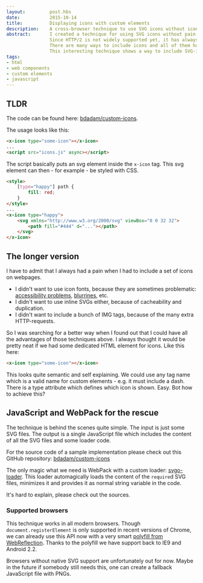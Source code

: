 ```yaml
---
layout:         post.hbs
date:           2015-10-14
title:          Displaying icons with custom elements
description:    A cross-browser technique to use SVG icons without icon-fonts
abstract:       I created a technique for using SVG icons without pain with a simple gulp task.
                Since HTTP/2 is not widely supported yet, it has always been a pain to use icons on web pages.
                There are many ways to include icons and all of them have some tradeoffs.
                This interesting technique shows a way to include SVG-icons in a cross-browser way with using custom elements.
tags:
- html
- web components
- custom elements
- javascript
---
```


## TLDR

The code can be found here: [bdadam/custom-icons](https://github.com/bdadam/custom-icons).

The usage looks like this:

```HTML
<x-icon type="some-icon"></x-icon>
...
<script src="icons.js" async></script>
```

The script basically puts an svg element inside the `x-icon` tag. This svg element can then - for example - be styled with CSS.

```HTML
<style>
    [type="happy"] path {
        fill: red;
    }
</style>
...
<x-icon type="happy">
    <svg xmlns="http://www.w3.org/2000/svg" viewBox="0 0 32 32">
        <path fill="#444" d="..."></path>
    </svg>
</x-icon>
```

## The longer version

I have to admit that I always had a pain when I had to include a set of icons on webpages.
- I didn't want to use icon fonts, because they are sometimes problematic:
    [accessibility problems](https://github.com/FortAwesome/Font-Awesome/issues/6133), [blurrines](http://mir.aculo.us/2014/10/31/icon-fonts-vs-inline-svg/), etc.
- I didn't want to use inline SVGs either, because of cacheability and duplication.
- I didn't want to include a bunch of IMG tags, because of the many extra HTTP-requests.

So I was searching for a better way when I found out that I could have all the advantages of those techniques above.
I always thought it would be pretty neat if we had some dedicated HTML element for icons. Like this here:

```HTML
<x-icon type="some-icon"></x-icon>
```

This looks quite semantic and self explaining.
We could use any tag name which is a valid name for custom elements - e.g. it must include a dash.
There is a type attribute which defines which icon is shown. Easy. Bot how to achieve this?

## JavaScript and WebPack for the rescue

The technique is behind the scenes quite simple.
The input is just some SVG files.
The output is a single JavaScript file which includes the content of all the SVG files and some loader code.

For the source code of a sample implementation please check out this GitHub repository: [bdadam/custom-icons](https://github.com/bdadam/custom-icons)

The only magic what we need is WebPack with a custom loader: [svgo-loader](https://github.com/rpominov/svgo-loader).
This loader automagically loads the content of the `require`d SVG files, minimizes it and provides it as normal string variable in the code.

It's hard to explain, please check out the sources.

### Supported browsers

This technique works in all modern browsers.
Though `document.registerElement` is only supported in recent versions of Chrome, we can already use this API now
with a very smart [polyfill from WebReflection](https://github.com/WebReflection/document-register-element).
Thanks to the polyfill we have support back to IE9 and Android 2.2.

Browsers without native SVG support are unfortunately out for now. Maybe in the future if somebody still needs this, one can create a fallback JavaScript
file with PNGs.